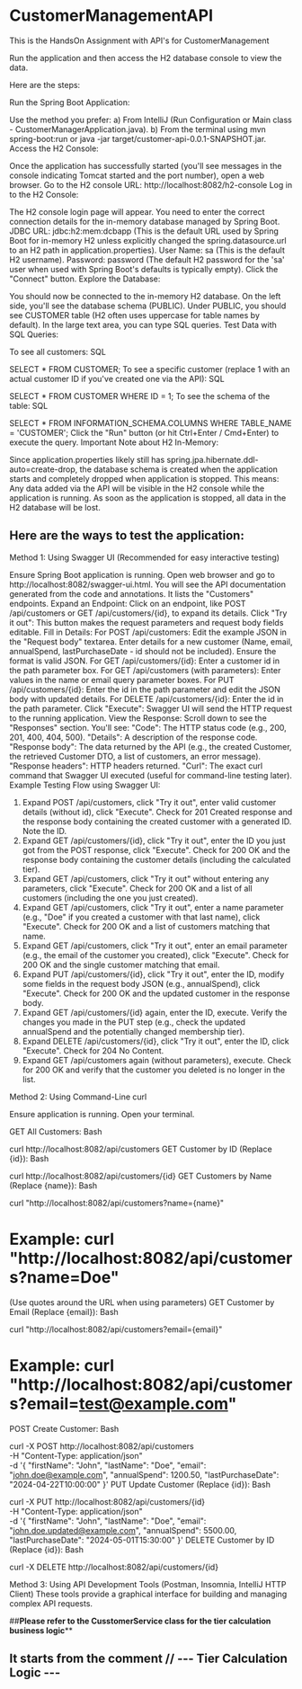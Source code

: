 # CustomerManagementAPI
 This is the HandsOn Assignment with API's for CustomerManagement
 
Run the application and then access the H2 database console to view the data.

Here are the steps:

Run the Spring Boot Application:

Use the method you prefer:
a) From IntelliJ (Run Configuration or Main class - CustomerManagerApplication.java).
b) From the terminal using mvn spring-boot:run or java -jar target/customer-api-0.0.1-SNAPSHOT.jar.
Access the H2 Console:

Once the application has successfully started (you'll see messages in the console indicating Tomcat started and the port number), open a web browser.
Go to the H2 console URL: http://localhost:8082/h2-console
Log in to the H2 Console:

The H2 console login page will appear. You need to enter the correct connection details for the in-memory database managed by Spring Boot.
JDBC URL: jdbc:h2:mem:dcbapp (This is the default URL used by Spring Boot for in-memory H2 unless explicitly changed the spring.datasource.url to an H2 path in application.properties).
User Name: sa (This is the default H2 username).
Password: password (The default H2 password for the 'sa' user when used with Spring Boot's defaults is typically empty).
Click the "Connect" button.
Explore the Database:

You should now be connected to the in-memory H2 database.
On the left side, you'll see the database schema (PUBLIC).
Under PUBLIC, you should see CUSTOMER table (H2 often uses uppercase for table names by default).
In the large text area, you can type SQL queries.
Test Data with SQL Queries:

To see all customers:
SQL

SELECT * FROM CUSTOMER;
To see a specific customer (replace 1 with an actual customer ID if you've created one via the API):
SQL

SELECT * FROM CUSTOMER WHERE ID = 1;
To see the schema of the table:
SQL

SELECT * FROM INFORMATION_SCHEMA.COLUMNS WHERE TABLE_NAME = 'CUSTOMER';
Click the "Run" button (or hit Ctrl+Enter / Cmd+Enter) to execute the query.
Important Note about H2 In-Memory:

Since application.properties likely still has spring.jpa.hibernate.ddl-auto=create-drop, the database schema is created when the application starts and completely dropped when application is stopped. This means:
Any data added via the API will be visible in the H2 console while the application is running. As soon as the application is stopped, all data in the H2 database will be lost.

Here are the ways to test the application:
---------------------------------------------------
Method 1: Using Swagger UI (Recommended for easy interactive testing)

Ensure Spring Boot application is running.
Open web browser and go to http://localhost:8082/swagger-ui.html.
You will see the API documentation generated from the code and annotations. It lists the "Customers" endpoints.
Expand an Endpoint: Click on an endpoint, like POST /api/customers or GET /api/customers/{id}, to expand its details.
Click "Try it out": This button makes the request parameters and request body fields editable.
Fill in Details:
For POST /api/customers: Edit the example JSON in the "Request body" textarea. Enter details for a new customer (Name, email, annualSpend, lastPurchaseDate - id should not be included). Ensure the format is valid JSON.
For GET /api/customers/{id}: Enter a customer id in the path parameter box.
For GET /api/customers (with parameters): Enter values in the name or email query parameter boxes.
For PUT /api/customers/{id}: Enter the id in the path parameter and edit the JSON body with updated details.
For DELETE /api/customers/{id}: Enter the id in the path parameter.
Click "Execute": Swagger UI will send the HTTP request to the running application.
View the Response: Scroll down to see the "Responses" section. You'll see:
"Code": The HTTP status code (e.g., 200, 201, 400, 404, 500).
"Details": A description of the response code.
"Response body": The data returned by the API (e.g., the created Customer, the retrieved Customer DTO, a list of customers, an error message).
"Response headers": HTTP headers returned.
"Curl": The exact curl command that Swagger UI executed (useful for command-line testing later).
Example Testing Flow using Swagger UI:

1) Expand POST /api/customers, click "Try it out", enter valid customer details (without id), click "Execute". Check for 201 Created response and the response body containing the created customer with a generated ID. Note the ID.
2) Expand GET /api/customers/{id}, click "Try it out", enter the ID you just got from the POST response, click "Execute". Check for 200 OK and the response body containing the customer details (including the calculated tier).
3) Expand GET /api/customers, click "Try it out" without entering any parameters, click "Execute". Check for 200 OK and a list of all customers (including the one you just created).
4) Expand GET /api/customers, click "Try it out", enter a name parameter (e.g., "Doe" if you created a customer with that last name), click "Execute". Check for 200 OK and a list of customers matching that name.
5) Expand GET /api/customers, click "Try it out", enter an email parameter (e.g., the email of the customer you created), click "Execute". Check for 200 OK and the single customer matching that email.
6) Expand PUT /api/customers/{id}, click "Try it out", enter the ID, modify some fields in the request body JSON (e.g., annualSpend), click "Execute". Check for 200 OK and the updated customer in the response body.
7) Expand GET /api/customers/{id} again, enter the ID, execute. Verify the changes you made in the PUT step (e.g., check the updated annualSpend and the potentially changed membership tier).
8) Expand DELETE /api/customers/{id}, click "Try it out", enter the ID, click "Execute". Check for 204 No Content.
9) Expand GET /api/customers again (without parameters), execute. Check for 200 OK and verify that the customer you deleted is no longer in the list.

Method 2: Using Command-Line curl

Ensure application is running. Open your terminal.

GET All Customers:
Bash

curl http://localhost:8082/api/customers
GET Customer by ID (Replace {id}):
Bash

curl http://localhost:8082/api/customers/{id}
GET Customers by Name (Replace {name}):
Bash

curl "http://localhost:8082/api/customers?name={name}"
# Example: curl "http://localhost:8082/api/customers?name=Doe"
(Use quotes around the URL when using parameters)
GET Customer by Email (Replace {email}):
Bash

curl "http://localhost:8082/api/customers?email={email}"
# Example: curl "http://localhost:8082/api/customers?email=test@example.com"
POST Create Customer:
Bash

curl -X POST http://localhost:8082/api/customers \
-H "Content-Type: application/json" \
-d '{
      "firstName": "John",
      "lastName": "Doe",
      "email": "john.doe@example.com",
      "annualSpend": 1200.50,
      "lastPurchaseDate": "2024-04-22T10:00:00"
    }'
PUT Update Customer (Replace {id}):
Bash

curl -X PUT http://localhost:8082/api/customers/{id} \
-H "Content-Type: application/json" \
-d '{
      "firstName": "John",
      "lastName": "Doe",
      "email": "john.doe.updated@example.com",
      "annualSpend": 5500.00,
      "lastPurchaseDate": "2024-05-01T15:30:00"
    }'
DELETE Customer by ID (Replace {id}):
Bash

curl -X DELETE http://localhost:8082/api/customers/{id}

Method 3: Using API Development Tools (Postman, Insomnia, IntelliJ HTTP Client)
These tools provide a graphical interface for building and managing complex API requests.

##**Please refer to the CusstomerService class for the tier calculation business logic****
## It starts from the comment // --- Tier Calculation Logic ---
